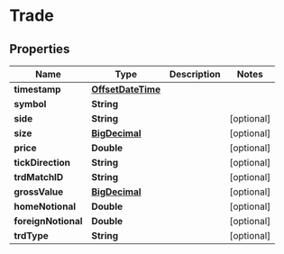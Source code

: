 
# Trade

## Properties
Name | Type | Description | Notes
------------ | ------------- | ------------- | -------------
**timestamp** | [**OffsetDateTime**](OffsetDateTime.md) |  | 
**symbol** | **String** |  | 
**side** | **String** |  |  [optional]
**size** | [**BigDecimal**](BigDecimal.md) |  |  [optional]
**price** | **Double** |  |  [optional]
**tickDirection** | **String** |  |  [optional]
**trdMatchID** | **String** |  |  [optional]
**grossValue** | [**BigDecimal**](BigDecimal.md) |  |  [optional]
**homeNotional** | **Double** |  |  [optional]
**foreignNotional** | **Double** |  |  [optional]
**trdType** | **String** |  |  [optional]



